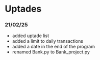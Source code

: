 # Uptades
### 21/02/25
* added uptade list
* added a limit to daily transactions
* added a date in the end of the program
* renamed Bank.py to Bank_project.py